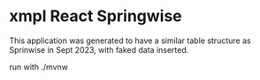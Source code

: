 # xmpl React Springwise

This application was generated to have a similar table structure as Sprinwise in Sept 2023, with faked data inserted.

run with ./mvnw
